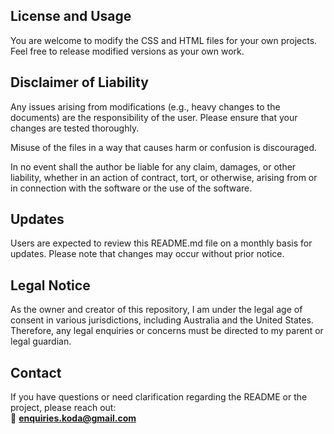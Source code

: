 ## License and Usage

You are welcome to modify the CSS and HTML files for your own projects.
Feel free to release modified versions as your own work.

## Disclaimer of Liability

Any issues arising from modifications (e.g., heavy changes to the documents) are the responsibility of the user. Please ensure that your changes are tested thoroughly.

Misuse of the files in a way that causes harm or confusion is discouraged.

In no event shall the author be liable for any claim, damages, or other liability, whether in an action of contract, tort, or otherwise, arising from or in connection with the software or the use of the software.

## Updates

Users are expected to review this README.md file on a monthly basis for updates. Please note that changes may occur without prior notice.

## Legal Notice

As the owner and creator of this repository, I am under the legal age of consent in various jurisdictions, including Australia and the United States. Therefore, any legal enquiries or concerns must be directed to my parent or legal guardian.

## Contact

If you have questions or need clarification regarding the README or the project, please reach out:  
📧 **enquiries.koda@gmail.com**
